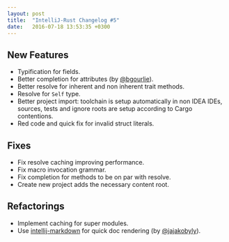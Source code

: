 ```yaml
---
layout: post
title:  "IntelliJ-Rust Changelog #5"
date:   2016-07-18 13:53:35 +0300
---
```


## New Features

* Typification for fields.
* Better completion for attributes (by [@bgourlie]).
* Better resolve for inherent and non inherent trait methods.
* Resolve for `Self` type.
* Better project import: toolchain is setup automatically in non IDEA IDEs,
  sources, tests and ignore roots are setup according to Cargo contentions.
* Red code and quick fix for invalid struct literals.


## Fixes

* Fix resolve caching improving performance.
* Fix macro invocation grammar.
* Fix completion for methods to be on par with resolve.
* Create new project adds the necessary content root.


## Refactorings

* Implement caching for super modules.
* Use [intellij-markdown] for quick doc rendering (by [@jajakobyly]).


[@bgourlie]: https://github.com/bgourlie
[@jajakobyly]: https://github.com/jajakobyly
[intellij-markdown]: https://github.com/valich/intellij-markdown
